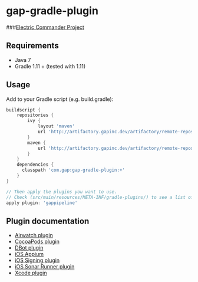 gap-gradle-plugin
=================

###[Electric Commander Project](https://commander.gapinc.dev/commander/link/projectDetails/projects/Watchmen%20Framework?objectId=project-592&filterName0=projectsPageSearch&filterDepth=1&tabGroup=proceduresHeader&s=Projects)

## Requirements
- Java 7
- Gradle 1.11 + (tested with 1.11)

## Usage

Add to your Gradle script (e.g. build.gradle):

```groovy
buildscript {
    repositories {
        ivy {
            layout 'maven'
            url 'http://artifactory.gapinc.dev/artifactory/remote-repos'
        }
        maven {
            url 'http://artifactory.gapinc.dev/artifactory/remote-repos'
        }
    }
    dependencies {
      classpath 'com.gap:gap-gradle-plugin:+'
    }
}

// Then apply the plugins you want to use.
// Check (src/main/resources/META-INF/gradle-plugins/) to see a list of the plugins available.
apply plugin: 'gappipeline'
```

## Plugin documentation

* [Airwatch plugin](docs/airwatch-plugin.md)
* [CocoaPods plugin](docs/cocoapods.md)
* [DBot plugin](docs/dbot-plugin.md)
* [iOS Appium](docs/gap-ios-appium.md)
* [iOS Signing plugin](docs/gap-ios-signing.md)
* [iOS Sonar Runner plugin](docs/gap-ios-sonar-runner.md)
* [Xcode plugin](docs/gap-xcode-plugin.md)
